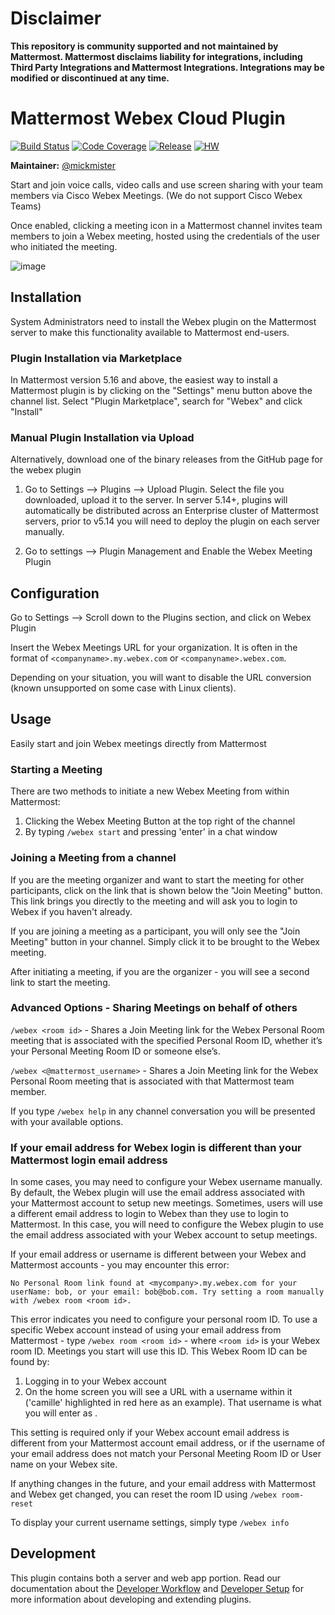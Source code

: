 # Disclaimer

**This repository is community supported and not maintained by Mattermost. Mattermost disclaims liability for integrations, including Third Party Integrations and Mattermost Integrations. Integrations may be modified or discontinued at any time.**

# Mattermost Webex Cloud Plugin 
[![Build Status](https://img.shields.io/circleci/project/github/mattermost/mattermost-plugin-webex/master)](https://circleci.com/gh/mattermost/mattermost-plugin-webex)
[![Code Coverage](https://img.shields.io/codecov/c/github/mattermost/mattermost-plugin-webex/master)](https://codecov.io/gh/mattermost/mattermost-plugin-webex)
[![Release](https://img.shields.io/github/v/release/mattermost/mattermost-plugin-webex)](https://github.com/mattermost/mattermost-plugin-webex/releases/latest)
[![HW](https://img.shields.io/github/issues/mattermost/mattermost-plugin-webex/Up%20For%20Grabs?color=dark%20green&label=Help%20Wanted)](https://github.com/mattermost/mattermost-plugin-webex/issues?q=is%3Aissue+is%3Aopen+sort%3Aupdated-desc+label%3A%22Up+For+Grabs%22+label%3A%22Help+Wanted%22)

**Maintainer:** [@mickmister](https://github.com/mickmister)

Start and join voice calls, video calls and use screen sharing with your team members via Cisco Webex Meetings. (We do not support Cisco Webex Teams)

Once enabled, clicking a meeting icon in a Mattermost channel invites team members to join a Webex meeting, hosted using the credentials of the user who initiated the meeting.

![image](https://user-images.githubusercontent.com/915956/65968532-2bff2400-e418-11e9-8479-3e43d5890862.gif)


## Installation

System Administrators need to install the Webex plugin on the Mattermost server to make this functionality available to Mattermost end-users.

### Plugin Installation via Marketplace
In Mattermost version 5.16 and above, the easiest way to install a Mattermost plugin is by clicking on the "Settings" menu button above the channel list. Select "Plugin Marketplace", search for "Webex" and click "Install"

### Manual Plugin Installation via Upload
Alternatively, download one of the binary releases from the GitHub page for the webex plugin

1. Go to Settings --> Plugins --> Upload Plugin. Select the file you downloaded, upload it to the server. In server 5.14+, plugins will automatically be distributed across an Enterprise cluster of Mattermost servers, prior to v5.14 you will need to deploy the plugin on each server manually.

2. Go to settings --> Plugin Management and Enable the Webex Meeting Plugin

## Configuration
Go to Settings --> Scroll down to the Plugins section, and click on Webex Plugin

Insert the Webex Meetings URL for your organization. It is often in the format of `<companyname>.my.webex.com` or `<companyname>.webex.com`.

Depending on your situation, you will want to disable the URL conversion (known unsupported on some case with Linux clients).

## Usage
Easily start and join Webex meetings directly from Mattermost

### Starting a Meeting
There are two methods to initiate a new Webex Meeting from within Mattermost:

1. Clicking the Webex Meeting Button at the top right of the channel 
2. By typing `/webex start` and pressing 'enter' in a chat window


### Joining a Meeting from a channel
If you are the meeting organizer and want to start the meeting for other participants, click on the link that is shown below the "Join Meeting" button. This link brings you directly to the meeting and will ask you to login to Webex if you haven't already.

If you are joining a meeting as a participant, you will only see the "Join Meeting" button in your channel. Simply click it to be brought to the Webex meeting.

After initiating a meeting, if you are the organizer - you will see a second link to start the meeting.

### Advanced Options - Sharing Meetings on behalf of others

`/webex <room id>` - Shares a Join Meeting link for the Webex Personal Room meeting that is associated with the specified Personal Room ID, whether it’s your Personal Meeting Room ID or someone else’s.

`/webex <@mattermost_username>` - Shares a Join Meeting link for the Webex Personal Room meeting that is associated with that Mattermost team member.

If you type `/webex help` in any channel conversation you will be presented with your available options.


### If your email address for Webex login is different than your Mattermost login email address
In some cases, you may need to configure your Webex username manually.
By default, the Webex plugin will use the email address associated with your Mattermost account to setup new meetings. Sometimes, users will use a different email address to login to Webex than they use to login to Mattermost. In this case, you will need to configure the Webex plugin to use the email address associated with your Webex account to setup meetings.

If your email address or username is different between your Webex and Mattermost accounts - you may encounter this error:

`No Personal Room link found at <mycompany>.my.webex.com for your userName: bob, or your email: bob@bob.com. Try setting a room manually with /webex room <room id>.`

This error indicates you need to configure your personal room ID.
To use a specific Webex account instead of using your email address from Mattermost - type `/webex room <room id>` - where `<room id>` is your Webex room ID. Meetings you start will use this ID. This Webex Room ID can be found by:

1. Logging in to your Webex account
2. On the home screen you will see a URL with a username within it ('camille' highlighted in red here as an example).  That username is what you will enter as <room id>.

This setting is required only if your Webex account email address is different from your Mattermost account email address, or if the username of your email address does not match your Personal Meeting Room ID or User name on your Webex site.

If anything changes in the future, and your email address with Mattermost and Webex get changed, you can reset the room ID using `/webex room-reset`

To display your current username settings, simply type `/webex info`
  

## Development

This plugin contains both a server and web app portion. Read our documentation about the [Developer Workflow](https://developers.mattermost.com/integrate/plugins/developer-workflow/) and [Developer Setup](https://developers.mattermost.com/integrate/plugins/developer-setup/) for more information about developing and extending plugins.
